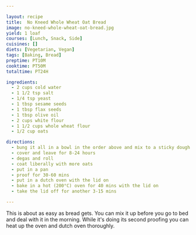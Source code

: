 ```yaml
---

layout: recipe
title:  No Kneed Whole Wheat Oat Bread
image: no-kneed-whole-wheat-oat-bread.jpg
yield: 1 loaf
courses: [Lunch, Snack, Side]
cuisines: []
diets: [Vegetarian, Vegan]
tags: [Baking, Bread]
preptime: PT10M
cooktime: PT50M
totaltime: PT24H

ingredients:
  - 2 cups cold water
  - 1 1/2 tsp salt
  - 1/4 tsp yeast
  - 1 tbsp sesame seeds
  - 1 tbsp flax seeds
  - 1 tbsp olive oil
  - 2 cups white flour
  - 1 1/2 cups whole wheat flour
  - 1/2 cup oats

directions:
  - bung it all in a bowl in the order above and mix to a sticky dough
  - cover and leave for 8-24 hours
  - degas and roll
  - coat liberally with more oats
  - put in a pan
  - proof for 30-60 mins
  - put in a dutch oven with the lid on
  - bake in a hot (200°C) oven for 40 mins with the lid on
  - take the lid off for another 3-15 mins

---
```


This is about as easy as bread gets. You can mix it up before you go to bed and deal with it in the morning. While it's doing its second proofing you can heat up the oven and dutch oven thoroughly.
